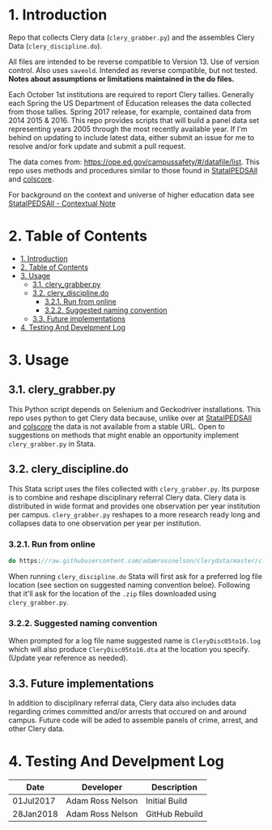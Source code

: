 # 1. Introduction
Repo that collects Clery data (`clery_grabber.py`) and the assembles Clery Data (`clery_discipline.do`).

All files are intended to be reverse compatible to Version 13. Use of version control. Also uses `saveold`. Intended as reverse compatible, but not tested. **Notes about assumptions or limitations maintained in the do files.**

Each October 1st institutions are required to report Clery tallies. Generally each Spring the US Department of Education releases the data collected from those tallies. Spring 2017 release, for example, contained data from 2014 2015 & 2016. This repo provides scripts that will build a panel data set representing years 2005 through the most recently available year. If I'm behind on updating to include latest data, either submit an issue for me to resolve and/or fork update and submit a pull request.

The data comes from: https://ope.ed.gov/campussafety/#/datafile/list. This repo uses methods and procedures similar to those found in [StataIPEDSAll](https://github.com/adamrossnelson/StataIPEDSAll) and [colscore](https://github.com/adamrossnelson/colscore).

For background on the context and universe of higher education data see [StataIPEDSAll - Contextual Note](https://github.com/adamrossnelson/StataIPEDSAll/blob/master/README.md#3-contextual-note)


# 2. Table of Contents

<!-- TOC -->

- [1. Introduction](#1-introduction)
- [2. Table of Contents](#2-table-of-contents)
- [3. Usage](#3-usage)
    - [3.1. clery_grabber.py](#31-clerygrabberpy)
    - [3.2. clery_discipline.do](#32-clerydisciplinedo)
        - [3.2.1. Run from online](#321-run-from-online)
        - [3.2.2. Suggested naming convention](#322-suggested-naming-convention)
    - [3.3. Future implementations](#33-future-implementations)
- [4. Testing And Develpment Log](#4-testing-and-develpment-log)

<!-- /TOC -->

# 3. Usage

## 3.1. clery_grabber.py

This Python script depends on Selenium and Geckodriver installations. This repo uses python to get Clery data because, unlike over at  [StataIPEDSAll](https://github.com/adamrossnelson/StataIPEDSAll) and [colscore](https://github.com/adamrossnelson/colscore) the data is not available from a stable URL. Open to suggestions on methods that might enable an opportunity implement `clery_grabber.py` in Stata.

## 3.2. clery_discipline.do

This Stata script uses the files collected with `clery_grabber.py`. Its purpose is to combine and reshape disciplinary referral Clery data. Clery data is distributed in wide format and provides one observation per year institution per campus. `clery_grabber.py` reshapes to a more research ready long and collapses data to one observation per year per institution.

### 3.2.1. Run from online

```Stata
do https://raw.githubusercontent.com/adamrossnelson/clerydata/master/clery_discipline.do
```

When running `clery_discipline.do` Stata will first ask for a preferred log file location (see section on suggested naming convention beloe). Following that it'll ask for the location of the `.zip` files downloaded using `clery_grabber.py`.

### 3.2.2. Suggested naming convention

When prompted for a log file name suggested name is `CleryDisc05to16.log` which will also produce `CleryDisc05to16.dta` at the location you specify. (Update year reference as needed).

## 3.3. Future implementations

In addition to disciplinary referral data, Clery data also includes data regarding crimes committed and/or arrests that occured on and around campus. Future code will be aded to assemble panels of crime, arrest, and other Clery data.

# 4. Testing And Develpment Log

Date      | Developer             | Description
----------|-----------------------|----------------------
01Jul2017 | Adam Ross Nelson      | Initial Build
28Jan2018 | Adam Ross Nelson      | GitHub Rebuild

